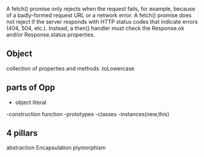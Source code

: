 A fetch() promise only rejects when the request fails, for example, because of a badly-formed request URL or a network error. A fetch() promise does not reject if the server responds with HTTP status codes that indicate errors (404, 504, etc.). Instead, a then() handler must check the Response.ok and/or Response.status properties.

 ## Object
 collection of properties and methods
.toLowercase

## parts of Opp

- object literal

-construction function
-prototypes
-classes
-instances(new,this)


 ## 4 pillars
 abstraction
 Encapsulation
 plymorphism